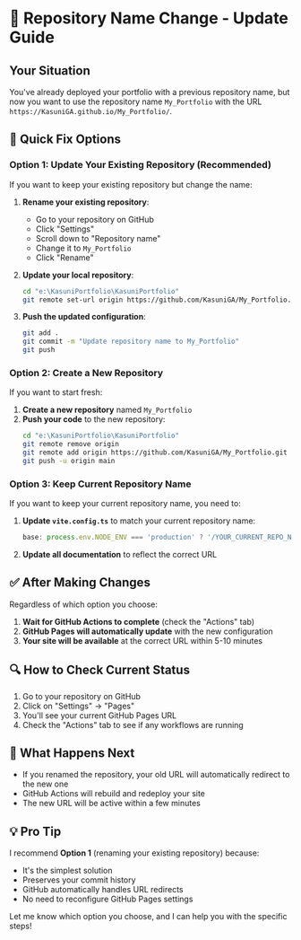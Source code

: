 # 🚨 Repository Name Change - Update Guide

## Your Situation

You've already deployed your portfolio with a previous repository name, but now you want to use the repository name `My_Portfolio` with the URL `https://KasuniGA.github.io/My_Portfolio/`.

## 🔧 Quick Fix Options

### Option 1: Update Your Existing Repository (Recommended)

If you want to keep your existing repository but change the name:

1. **Rename your existing repository**:

   - Go to your repository on GitHub
   - Click "Settings"
   - Scroll down to "Repository name"
   - Change it to `My_Portfolio`
   - Click "Rename"

2. **Update your local repository**:

   ```bash
   cd "e:\KasuniPortfolio\KasuniPortfolio"
   git remote set-url origin https://github.com/KasuniGA/My_Portfolio.git
   ```

3. **Push the updated configuration**:
   ```bash
   git add .
   git commit -m "Update repository name to My_Portfolio"
   git push
   ```

### Option 2: Create a New Repository

If you want to start fresh:

1. **Create a new repository** named `My_Portfolio`
2. **Push your code** to the new repository:
   ```bash
   cd "e:\KasuniPortfolio\KasuniPortfolio"
   git remote remove origin
   git remote add origin https://github.com/KasuniGA/My_Portfolio.git
   git push -u origin main
   ```

### Option 3: Keep Current Repository Name

If you want to keep your current repository name, you need to:

1. **Update `vite.config.ts`** to match your current repository name:

   ```typescript
   base: process.env.NODE_ENV === 'production' ? '/YOUR_CURRENT_REPO_NAME/' : '/',
   ```

2. **Update all documentation** to reflect the correct URL

## ✅ After Making Changes

Regardless of which option you choose:

1. **Wait for GitHub Actions to complete** (check the "Actions" tab)
2. **GitHub Pages will automatically update** with the new configuration
3. **Your site will be available** at the correct URL within 5-10 minutes

## 🔍 How to Check Current Status

1. Go to your repository on GitHub
2. Click on "Settings" → "Pages"
3. You'll see your current GitHub Pages URL
4. Check the "Actions" tab to see if any workflows are running

## 🚀 What Happens Next

- If you renamed the repository, your old URL will automatically redirect to the new one
- GitHub Actions will rebuild and redeploy your site
- The new URL will be active within a few minutes

## 💡 Pro Tip

I recommend **Option 1** (renaming your existing repository) because:

- It's the simplest solution
- Preserves your commit history
- GitHub automatically handles URL redirects
- No need to reconfigure GitHub Pages settings

Let me know which option you choose, and I can help you with the specific steps!
